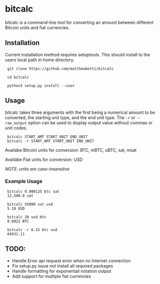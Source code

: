 # bitcalc

bitcalc is a command-line tool for converting an amount between
different Bitcoin units and fiat currencies.

## Installation

Current installation method requires setuptools.
This should install to the users local path in home directory.

```
 git clone https://github.com/matthewbotti/bitcalc
 
 cd bitcalc

 python3 setup.py install --user
```

## Usage

bitcalc takes three arguments with the first being a 
numerical amount to be converted, the starting unit type, 
and the end unit type. The `-r` or `--raw_output` option
can be used to display output value without commas or
unit codes.

``` 
 bitcalc START_AMT START_UNIT END_UNIT
 bitcalc -r START_AMT START_UNIT END_UNIT
```

Availabe Bitcoin units for conversion: BTC, mBTC, uBTC, sat, msat

Availabe Fiat units for conversion: USD

*NOTE: units are case-insensitve*

### Example Usage

```
 bitcalc 0.000125 btc sat
 12,500.0 sat

 bitcalc 55000 sat usd
 5.10 USD 

 bitcalc 20 usd btc
 0.0022 BTC

 bitcalc -r 6.15 btc usd
 64931.11
```

## TODO:

* Handle Error api request error when no Internet connection
* Fix setup.py issue not install all required packages
* Handle formatting for exponentail notation output 
* Add support for multiple fiat currencies

